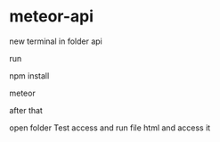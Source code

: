 # meteor-api

new terminal in folder api

run

npm install


meteor


after that

open folder Test access
and run file html and access it
